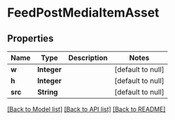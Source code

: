 # FeedPostMediaItemAsset
## Properties

| Name | Type | Description | Notes |
|------------ | ------------- | ------------- | -------------|
| **w** | **Integer** |  | [default to null] |
| **h** | **Integer** |  | [default to null] |
| **src** | **String** |  | [default to null] |

[[Back to Model list]](../README.md#documentation-for-models) [[Back to API list]](../README.md#documentation-for-api-endpoints) [[Back to README]](../README.md)

